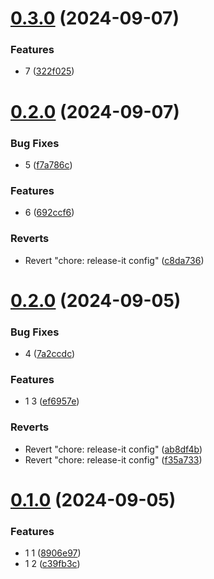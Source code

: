 

# [0.3.0](https://github.com/heryTz/test-release-it/compare/v0.2.0...v0.3.0) (2024-09-07)


### Features

* 7 ([322f025](https://github.com/heryTz/test-release-it/commit/322f02545548ebcab503824d43d9a34dc1f877b7))

# [0.2.0](https://github.com/heryTz/test-release-it/compare/v0.1.1...v0.2.0) (2024-09-07)


### Bug Fixes

* 5 ([f7a786c](https://github.com/heryTz/test-release-it/commit/f7a786cc4af4434f761106443dbca5fea3ed88fe))


### Features

* 6 ([692ccf6](https://github.com/heryTz/test-release-it/commit/692ccf659aebf1196944664892cace7fea4b5fca))


### Reverts

* Revert "chore: release-it config" ([c8da736](https://github.com/heryTz/test-release-it/commit/c8da736c53f8f1c882033b874615d5ced75abbca))

# [0.2.0](https://github.com/heryTz/test-release-it/compare/v0.1.0...v0.2.0) (2024-09-05)


### Bug Fixes

* 4 ([7a2ccdc](https://github.com/heryTz/test-release-it/commit/7a2ccdc6482b9834e843f9acf9f92692ea7f3045))


### Features

* 1 3 ([ef6957e](https://github.com/heryTz/test-release-it/commit/ef6957eca7348b34ca48c0b27f80184f419a1658))


### Reverts

* Revert "chore: release-it config" ([ab8df4b](https://github.com/heryTz/test-release-it/commit/ab8df4b805af0c869711543265d2ac92a070b62f))
* Revert "chore: release-it config" ([f35a733](https://github.com/heryTz/test-release-it/commit/f35a733ca2d7d7efac190e34bdf7e1241b677484))

# [0.1.0](https://github.com/heryTz/test-release-it/compare/v0.0.3...v0.1.0) (2024-09-05)


### Features

* 1 1 ([8906e97](https://github.com/heryTz/test-release-it/commit/8906e9763d0f112f939f4047d3b211b9f79fe412))
* 1 2 ([c39fb3c](https://github.com/heryTz/test-release-it/commit/c39fb3c9d1ed467239a316f792fa0ac879ac37f6))
